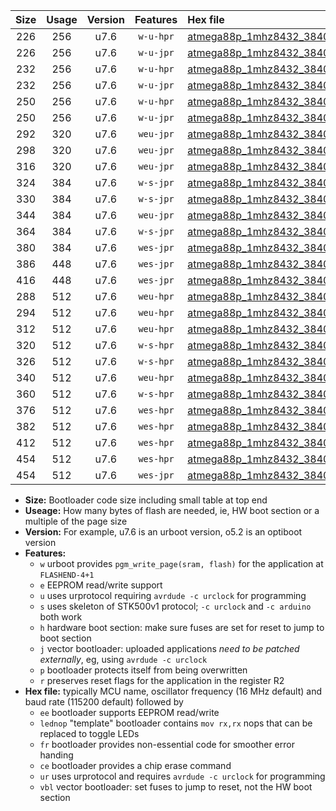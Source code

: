 |Size|Usage|Version|Features|Hex file|
|:-:|:-:|:-:|:-:|:--|
|226|256|u7.6|`w-u-hpr`|[atmega88p_1mhz8432_38400bps_ur.hex](https://raw.githubusercontent.com/stefanrueger/urboot/main//atmega88p_1mhz8432_38400bps_ur.hex)|
|226|256|u7.6|`w-u-jpr`|[atmega88p_1mhz8432_38400bps_ur_vbl.hex](https://raw.githubusercontent.com/stefanrueger/urboot/main//atmega88p_1mhz8432_38400bps_ur_vbl.hex)|
|232|256|u7.6|`w-u-hpr`|[atmega88p_1mhz8432_38400bps_lednop_ur.hex](https://raw.githubusercontent.com/stefanrueger/urboot/main//atmega88p_1mhz8432_38400bps_lednop_ur.hex)|
|232|256|u7.6|`w-u-jpr`|[atmega88p_1mhz8432_38400bps_lednop_ur_vbl.hex](https://raw.githubusercontent.com/stefanrueger/urboot/main//atmega88p_1mhz8432_38400bps_lednop_ur_vbl.hex)|
|250|256|u7.6|`w-u-hpr`|[atmega88p_1mhz8432_38400bps_lednop_fr_ur.hex](https://raw.githubusercontent.com/stefanrueger/urboot/main//atmega88p_1mhz8432_38400bps_lednop_fr_ur.hex)|
|250|256|u7.6|`w-u-jpr`|[atmega88p_1mhz8432_38400bps_lednop_fr_ur_vbl.hex](https://raw.githubusercontent.com/stefanrueger/urboot/main//atmega88p_1mhz8432_38400bps_lednop_fr_ur_vbl.hex)|
|292|320|u7.6|`weu-jpr`|[atmega88p_1mhz8432_38400bps_ee_ur_vbl.hex](https://raw.githubusercontent.com/stefanrueger/urboot/main//atmega88p_1mhz8432_38400bps_ee_ur_vbl.hex)|
|298|320|u7.6|`weu-jpr`|[atmega88p_1mhz8432_38400bps_ee_lednop_ur_vbl.hex](https://raw.githubusercontent.com/stefanrueger/urboot/main//atmega88p_1mhz8432_38400bps_ee_lednop_ur_vbl.hex)|
|316|320|u7.6|`weu-jpr`|[atmega88p_1mhz8432_38400bps_ee_lednop_fr_ur_vbl.hex](https://raw.githubusercontent.com/stefanrueger/urboot/main//atmega88p_1mhz8432_38400bps_ee_lednop_fr_ur_vbl.hex)|
|324|384|u7.6|`w-s-jpr`|[atmega88p_1mhz8432_38400bps_vbl.hex](https://raw.githubusercontent.com/stefanrueger/urboot/main//atmega88p_1mhz8432_38400bps_vbl.hex)|
|330|384|u7.6|`w-s-jpr`|[atmega88p_1mhz8432_38400bps_lednop_vbl.hex](https://raw.githubusercontent.com/stefanrueger/urboot/main//atmega88p_1mhz8432_38400bps_lednop_vbl.hex)|
|344|384|u7.6|`weu-jpr`|[atmega88p_1mhz8432_38400bps_ee_lednop_fr_ce_ur_vbl.hex](https://raw.githubusercontent.com/stefanrueger/urboot/main//atmega88p_1mhz8432_38400bps_ee_lednop_fr_ce_ur_vbl.hex)|
|364|384|u7.6|`w-s-jpr`|[atmega88p_1mhz8432_38400bps_lednop_fr_vbl.hex](https://raw.githubusercontent.com/stefanrueger/urboot/main//atmega88p_1mhz8432_38400bps_lednop_fr_vbl.hex)|
|380|384|u7.6|`wes-jpr`|[atmega88p_1mhz8432_38400bps_ee_vbl.hex](https://raw.githubusercontent.com/stefanrueger/urboot/main//atmega88p_1mhz8432_38400bps_ee_vbl.hex)|
|386|448|u7.6|`wes-jpr`|[atmega88p_1mhz8432_38400bps_ee_lednop_vbl.hex](https://raw.githubusercontent.com/stefanrueger/urboot/main//atmega88p_1mhz8432_38400bps_ee_lednop_vbl.hex)|
|416|448|u7.6|`wes-jpr`|[atmega88p_1mhz8432_38400bps_ee_lednop_fr_vbl.hex](https://raw.githubusercontent.com/stefanrueger/urboot/main//atmega88p_1mhz8432_38400bps_ee_lednop_fr_vbl.hex)|
|288|512|u7.6|`weu-hpr`|[atmega88p_1mhz8432_38400bps_ee_ur.hex](https://raw.githubusercontent.com/stefanrueger/urboot/main//atmega88p_1mhz8432_38400bps_ee_ur.hex)|
|294|512|u7.6|`weu-hpr`|[atmega88p_1mhz8432_38400bps_ee_lednop_ur.hex](https://raw.githubusercontent.com/stefanrueger/urboot/main//atmega88p_1mhz8432_38400bps_ee_lednop_ur.hex)|
|312|512|u7.6|`weu-hpr`|[atmega88p_1mhz8432_38400bps_ee_lednop_fr_ur.hex](https://raw.githubusercontent.com/stefanrueger/urboot/main//atmega88p_1mhz8432_38400bps_ee_lednop_fr_ur.hex)|
|320|512|u7.6|`w-s-hpr`|[atmega88p_1mhz8432_38400bps.hex](https://raw.githubusercontent.com/stefanrueger/urboot/main//atmega88p_1mhz8432_38400bps.hex)|
|326|512|u7.6|`w-s-hpr`|[atmega88p_1mhz8432_38400bps_lednop.hex](https://raw.githubusercontent.com/stefanrueger/urboot/main//atmega88p_1mhz8432_38400bps_lednop.hex)|
|340|512|u7.6|`weu-hpr`|[atmega88p_1mhz8432_38400bps_ee_lednop_fr_ce_ur.hex](https://raw.githubusercontent.com/stefanrueger/urboot/main//atmega88p_1mhz8432_38400bps_ee_lednop_fr_ce_ur.hex)|
|360|512|u7.6|`w-s-hpr`|[atmega88p_1mhz8432_38400bps_lednop_fr.hex](https://raw.githubusercontent.com/stefanrueger/urboot/main//atmega88p_1mhz8432_38400bps_lednop_fr.hex)|
|376|512|u7.6|`wes-hpr`|[atmega88p_1mhz8432_38400bps_ee.hex](https://raw.githubusercontent.com/stefanrueger/urboot/main//atmega88p_1mhz8432_38400bps_ee.hex)|
|382|512|u7.6|`wes-hpr`|[atmega88p_1mhz8432_38400bps_ee_lednop.hex](https://raw.githubusercontent.com/stefanrueger/urboot/main//atmega88p_1mhz8432_38400bps_ee_lednop.hex)|
|412|512|u7.6|`wes-hpr`|[atmega88p_1mhz8432_38400bps_ee_lednop_fr.hex](https://raw.githubusercontent.com/stefanrueger/urboot/main//atmega88p_1mhz8432_38400bps_ee_lednop_fr.hex)|
|454|512|u7.6|`wes-hpr`|[atmega88p_1mhz8432_38400bps_ee_lednop_fr_ce.hex](https://raw.githubusercontent.com/stefanrueger/urboot/main//atmega88p_1mhz8432_38400bps_ee_lednop_fr_ce.hex)|
|454|512|u7.6|`wes-jpr`|[atmega88p_1mhz8432_38400bps_ee_lednop_fr_ce_vbl.hex](https://raw.githubusercontent.com/stefanrueger/urboot/main//atmega88p_1mhz8432_38400bps_ee_lednop_fr_ce_vbl.hex)|

- **Size:** Bootloader code size including small table at top end
- **Useage:** How many bytes of flash are needed, ie, HW boot section or a multiple of the page size
- **Version:** For example, u7.6 is an urboot version, o5.2 is an optiboot version
- **Features:**
  + `w` urboot provides `pgm_write_page(sram, flash)` for the application at `FLASHEND-4+1`
  + `e` EEPROM read/write support
  + `u` uses urprotocol requiring `avrdude -c urclock` for programming
  + `s` uses skeleton of STK500v1 protocol; `-c urclock` and `-c arduino` both work
  + `h` hardware boot section: make sure fuses are set for reset to jump to boot section
  + `j` vector bootloader: uploaded applications *need to be patched externally*, eg, using `avrdude -c urclock`
  + `p` bootloader protects itself from being overwritten
  + `r` preserves reset flags for the application in the register R2
- **Hex file:** typically MCU name, oscillator frequency (16 MHz default) and baud rate (115200 default) followed by
  + `ee` bootloader supports EEPROM read/write
  + `lednop` "template" bootloader contains `mov rx,rx` nops that can be replaced to toggle LEDs
  + `fr` bootloader provides non-essential code for smoother error handing
  + `ce` bootloader provides a chip erase command
  + `ur` uses urprotocol and requires `avrdude -c urclock` for programming
  + `vbl` vector bootloader: set fuses to jump to reset, not the HW boot section
